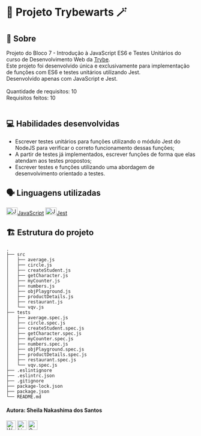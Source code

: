 # :crystal_ball: Projeto Trybewarts :magic_wand:

## :page_facing_up: Sobre

Projeto do Bloco 7 - Introdução à JavaScript ES6 e Testes Unitários do curso de Desenvolvimento Web da [Trybe](https://www.betrybe.com).<br>
Este projeto foi desenvolvido única e exclusivamente para implementação de funções com ES6 e testes unitários utilizando Jest.<br>
Desenvolvido apenas com JavaScript e Jest.<br><br>
Quantidade de requisitos: 10<br>
Requisitos feitos: 10<br><br>

## :computer: Habilidades desenvolvidas

- Escrever testes unitários para funções utilizando o módulo Jest do NodeJS para verificar o correto funcionamento dessas funções;
- A partir de testes já implementados, escrever funções de forma que elas atendam aos testes propostos;
- Escrever testes e funções utilizando uma abordagem de desenvolvimento orientado a testes.

## :speaking_head: Linguagens utilizadas
<div align="left">
  <a href="https://developer.mozilla.org/pt-BR/docs/Web/JavaScript" title="JavaScript"><img alt="JavaScript icon" height="20px" width="30px" src="https://cdn.jsdelivr.net/gh/devicons/devicon/icons/javascript/javascript-original.svg" />JavaScript</a>
  <a href="https://jestjs.io/pt-BR/" title="Jest"><img alt="Jest icon" height="20px" width="30px" src="https://cdn.jsdelivr.net/gh/devicons/devicon/icons/jest/jest-plain.svg" />Jest</a>
</div>

## :building_construction: Estrutura do projeto
```
.
├── src
│   ├── average.js
│   ├── circle.js
│   ├── createStudent.js
│   ├── getCharacter.js
│   ├── myCounter.js
│   ├── numbers.js
│   ├── objPlayground.js
│   ├── productDetails.js
│   ├── restaurant.js
│   └── vqv.js
├── tests
│   ├── average.spec.js
│   ├── circle.spec.js
│   ├── createStudent.spec.js
│   ├── getCharacter.spec.js
│   ├── myCounter.spec.js
│   ├── numbers.spec.js
│   ├── objPlayground.spec.js
│   ├── productDetails.spec.js
│   ├── restaurant.spec.js
│   └── vqv.spec.js
├── .eslintignore
├── .eslintrc.json
├── .gitignore
├── package-lock.json
├── package.json
└── README.md
```

 #### Autora: Sheila Nakashima dos Santos
<a href="https://wa.me/+5511995985416?text=Sheila%20Dev" target="_blank" rel="external"><img src="https://img.shields.io/badge/WhatsApp-25D366?style=for-the-badge&logo=whatsapp&logoColor=white" alt="WhatsApp" height="25px" /></a>
<a href="https://www.linkedin.com/in/sheila-nakashima-dos-santos/" target="_blank" rel="external"><img src="https://img.shields.io/badge/LinkedIn-0077B5?style=for-the-badge&logo=linkedin&logoColor=white" alt="LinkedIn" height="25px"></a>
<a href="mailto:shei.nsantos@gmail.com" target="_blank" rel="external"><img src="https://img.shields.io/badge/Gmail-D14836?style=for-the-badge&logo=gmail&logoColor=white" alt="Gmail" height="25px"></a>
